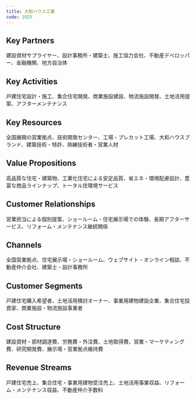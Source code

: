 ```yaml
---
title: 大和ハウス工業
code: 1925
---
```


## Key Partners
建設資材サプライヤー、設計事務所・建築士、施工協力会社、不動産デベロッパー、金融機関、地方自治体

## Key Activities
戸建住宅設計・施工、集合住宅開発、商業施設建設、物流施設開発、土地活用提案、アフターメンテナンス

## Key Resources
全国展開の営業拠点、技術開発センター、工場・プレカット工場、大和ハウスブランド、建築技術・特許、熟練技術者・営業人材

## Value Propositions
高品質な住宅・建築物、工業化住宅による安定品質、省エネ・環境配慮設計、豊富な商品ラインナップ、トータル住環境サービス

## Customer Relationships
営業担当による個別提案、ショールーム・住宅展示場での体験、長期アフターサービス、リフォーム・メンテナンス継続関係

## Channels
全国営業拠点、住宅展示場・ショールーム、ウェブサイト・オンライン相談、不動産仲介会社、建築士・設計事務所

## Customer Segments
戸建住宅購入希望者、土地活用検討オーナー、事業用建物建設企業、集合住宅投資家、商業施設・物流施設事業者

## Cost Structure
建設資材・部材調達費、労務費・外注費、土地取得費、営業・マーケティング費、研究開発費、展示場・営業拠点維持費

## Revenue Streams
戸建住宅売上、集合住宅・事業用建物受注売上、土地活用事業収益、リフォーム・メンテナンス収益、不動産仲介手数料